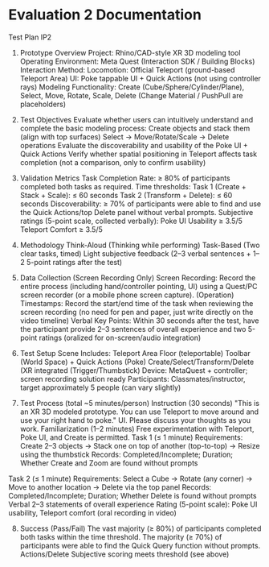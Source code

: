 # Evaluation 2 Documentation
Test Plan IP2
1) Prototype Overview
Project: Rhino/CAD-style XR 3D modeling tool
Operating Environment: Meta Quest (Interaction SDK / Building Blocks)
Interaction Method:
Locomotion: Official Teleport (ground-based Teleport Area)
UI: Poke tappable UI + Quick Actions (not using controller rays)
Modeling Functionality: Create (Cube/Sphere/Cylinder/Plane), Select, Move, Rotate, Scale, Delete (Change Material / PushPull are placeholders)

2) Test Objectives
Evaluate whether users can intuitively understand and complete the basic modeling process:
Create objects and stack them (align with top surfaces)
Select → Move/Rotate/Scale → Delete operations
Evaluate the discoverability and usability of the Poke UI + Quick Actions
Verify whether spatial positioning in Teleport affects task completion (not a comparison, only to confirm usability)

3) Validation Metrics
Task Completion Rate: ≥ 80% of participants completed both tasks as required.
Time thresholds:
Task 1 (Create + Stack + Scale): ≤ 60 seconds
Task 2 (Transform + Delete): ≤ 60 seconds
Discoverability: ≥ 70% of participants were able to find and use the Quick Actions/top Delete panel without verbal prompts.
Subjective ratings (5-point scale, collected verbally):
Poke UI Usability ≥ 3.5/5
Teleport Comfort ≥ 3.5/5

4) Methodology
Think-Aloud (Thinking while performing)
Task-Based (Two clear tasks, timed)
Light subjective feedback (2–3 verbal sentences + 1–2 5-point ratings after the test)

5) Data Collection (Screen Recording Only)
Screen Recording: Record the entire process (including hand/controller pointing, UI) using a Quest/PC screen recorder (or a mobile phone screen capture). (Operation)
Timestamps: Record the start/end time of the task when reviewing the screen recording (no need for pen and paper, just write directly on the video timeline)
Verbal Key Points: Within 30 seconds after the test, have the participant provide 2–3 sentences of overall experience and two 5-point ratings (oralized for on-screen/audio integration)

6) Test Setup
Scene Includes:
Teleport Area Floor (teleportable)
Toolbar (World Space) + Quick Actions (Poke)
Create/Select/Transform/Delete (XR integrated (Trigger/Thumbstick)
Device: MetaQuest + controller; screen recording solution ready
Participants: Classmates/instructor, target approximately 5 people (can vary slightly)

7) Test Process (total ~5 minutes/person)
Instruction (30 seconds)
"This is an XR 3D modeled prototype. You can use Teleport to move around and use your right hand to poke." UI. Please discuss your thoughts as you work.
Familiarization (1–2 minutes)
Free experimentation with Teleport, Poke UI, and Create is permitted.
Task 1 (≤ 1 minute)
Requirements: Create 2–3 objects → Stack one on top of another (top-to-top) → Resize using the thumbstick
Records: Completed/Incomplete; Duration; Whether Create and Zoom are found without prompts

Task 2 (≤ 1 minute)
Requirements: Select a Cube → Rotate (any corner) → Move to another location → Delete via the top panel
Records: Completed/Incomplete; Duration; Whether Delete is found without prompts
Verbal 2–3 statements of overall experience
Rating (5-point scale): Poke UI usability, Teleport comfort (oral recording in video)

8) Success (Pass/Fail)
The vast majority (≥ 80%) of participants completed both tasks within the time threshold.
The majority (≥ 70%) of participants were able to find the Quick Query function without prompts. Actions/Delete
Subjective scoring meets threshold (see above)
